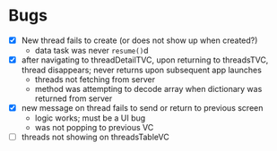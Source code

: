 #  Bugs

- [x] New thread fails to create (or does not show up when created?)
    - data task was never `resume()`d
- [x] after navigating to threadDetailTVC, upon returning to threadsTVC, thread disappears; never returns upon subsequent app launches
    - threads not fetching from server
    - method was attempting to decode array when dictionary was returned from server
- [x] new message on thread fails to send or return to previous screen
    - logic works; must be a UI bug
    - was not popping to previous VC
- [ ] threads not showing on threadsTableVC
